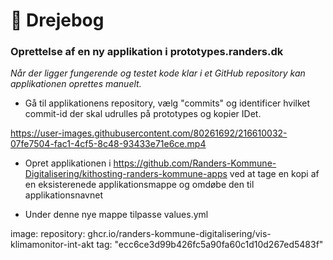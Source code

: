 # :book: Drejebog
### Oprettelse af en ny applikation i prototypes.randers.dk

*Når der ligger fungerende og testet kode klar i et GitHub repository kan applikationen oprettes manuelt.*

- Gå til applikationens repository, vælg "commits" og identificer hvilket commit-id der skal udrulles på prototypes og kopier IDet.

https://user-images.githubusercontent.com/80261692/216610032-07fe7504-fac1-4cf5-8c48-93433e71e6ce.mp4

- Opret applikationen i https://github.com/Randers-Kommune-Digitalisering/kithosting-randers-kommune-apps ved at tage en kopi af en eksisterenede applikationsmappe og omdøbe den til applikationsnavnet

- Under denne nye mappe tilpasse values.yml

 image:
    repository: ghcr.io/randers-kommune-digitalisering/vis-klimamonitor-int-akt
    tag: "ecc6ce3d99b426fc5a90fa60c1d10d267ed5483f"
